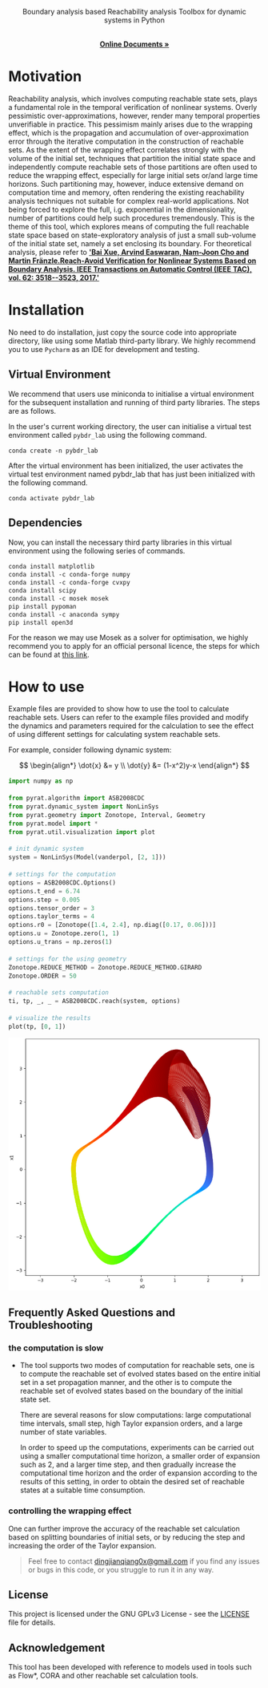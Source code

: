 <p align="center">
Boundary analysis based Reachability analysis Toolbox for dynamic systems in Python
</p>


<p align="center">
    <br />
        <a href="https://asag-iscas.github.io/docs.pybdr/"><strong>Online Documents »</strong></a>
    <br />    
</p>

# Motivation

Reachability analysis, which involves computing reachable state sets, plays a fundamental role in the temporal
verification of nonlinear systems. Overly pessimistic over-approximations, however, render many temporal properties
unverifiable in practice. This pessimism mainly arises due to the wrapping effect, which is the propagation and
accumulation of over-approximation error through the iterative computation in the construction of reachable sets. As the
extent of the wrapping effect correlates strongly with the volume of the initial set, techniques that partition the
initial state space and independently compute reachable sets of those partitions are often used to reduce the wrapping
effect, especially for large initial sets or/and large time horizons. Such partitioning may, however, induce extensive
demand on computation time and memory, often rendering the existing reachability analysis techniques not suitable for
complex real-world applications. Not being forced to explore the full, i.g. exponential in the dimensionality, number of
partitions could help such procedures tremendously. This is the theme of this tool, which explores means of computing
the full reachable state space based on state-exploratory analysis of just a small sub-volume of the initial state set,
namely a set enclosing its boundary. For theoretical analysis, please refer to 
<a href="https://ieeexplore.ieee.org/document/7585104"><strong>'Bai Xue, Arvind Easwaran, Nam-Joon Cho and Martin Fränzle.Reach-Avoid Verification for Nonlinear Systems Based on Boundary Analysis. IEEE Transactions on Automatic Control (IEEE TAC), vol. 62: 3518--3523, 2017.'</strong></a>

# Installation

No need to do installation, just copy the source code into appropriate directory, like using some
Matlab third-party library. We highly recommend you to use `Pycharm` as an IDE for development and
testing.

## Virtual Environment

We recommend that users use miniconda to initialise a virtual environment for the subsequent
installation and running of third party libraries. The steps are as follows.

In the user's current working directory, the user can initialise a virtual test environment called
`pybdr_lab` using the following command.

```shell
conda create -n pybdr_lab
```

After the virtual environment has been initialized, the user activates the virtual test environment
named pybdr_lab that has just been initialized with the following command.

```shell
conda activate pybdr_lab
```

## Dependencies

Now, you can install the necessary third party libraries in this virtual environment using the
following series of commands.

```shell
conda install matplotlib
conda install -c conda-forge numpy
conda install -c conda-forge cvxpy
conda install scipy
conda install -c mosek mosek
pip install pypoman
conda install -c anaconda sympy
pip install open3d
```

For the reason we may use Mosek as a solver for optimisation, we highly recommend you to apply for
an official personal licence, the steps for which can be found
at [this link](https://docs.mosek.com/10.0/licensing/index.html).

# How to use

Example files are provided to show how to use the tool to calculate reachable sets. Users can refer
to the example files provided and modify the dynamics and parameters required for the calculation to
see the effect of using different settings for calculating system reachable sets.

For example, consider following dynamic system:

$$
\begin{align*}
\dot{x} &= y \\
\dot{y} &= (1-x^2)y-x
\end{align*}
$$

```python
import numpy as np

from pyrat.algorithm import ASB2008CDC
from pyrat.dynamic_system import NonLinSys
from pyrat.geometry import Zonotope, Interval, Geometry
from pyrat.model import *
from pyrat.util.visualization import plot

# init dynamic system
system = NonLinSys(Model(vanderpol, [2, 1]))

# settings for the computation
options = ASB2008CDC.Options()
options.t_end = 6.74
options.step = 0.005
options.tensor_order = 3
options.taylor_terms = 4
options.r0 = [Zonotope([1.4, 2.4], np.diag([0.17, 0.06]))]
options.u = Zonotope.zero(1, 1)
options.u_trans = np.zeros(1)

# settings for the using geometry
Zonotope.REDUCE_METHOD = Zonotope.REDUCE_METHOD.GIRARD
Zonotope.ORDER = 50

# reachable sets computation
ti, tp, _, _ = ASB2008CDC.reach(system, options)

# visualize the results
plot(tp, [0, 1])
```

![](doc/imgs/vanderpol_example.png)

## Frequently Asked Questions and Troubleshooting

### the computation is slow

- The tool supports two modes of computation for reachable sets, one is to compute the reachable set
  of evolved states
  based on the entire initial set in a set propagation manner, and the other is to compute the
  reachable set of
  evolved states based on the boundary of the initial state set.

  There are several reasons for slow computations: large computational time intervals,
  small step,
  high Taylor expansion orders, and a large number of state variables.

  In order to speed up the computations, experiments can be carried out using a smaller computational time
  horizon, a smaller order of
  expansion such as 2, and a larger time step, and then gradually increase the computational time
  horizon and the order
  of expansion according to the results of this setting, in order to obtain the desired set of
  reachable states at a
  suitable time consumption.

### controlling the wrapping effect

<!--  Due to the wrapping effect of set propagation based algorithms, 
it is inevitable that the range of
  the computed
  reachable state sets is too conservative under inappropriate settings, making it impossible to
  obtain a reachable
  state set that meets the requirements.  If these problems occur, -->
  One can further improve  the accuracy of the reachable set calculation based on splitting boundaries of initial sets, or by reducing the step and
  increasing the
  order of the Taylor expansion. 
  
  <!--then the set explosion problem can be avoided in the computation
  possibly.-->

> Feel free to contact [dingjianqiang0x@gmail.com](mailto:dingjianqiang0x@gmail.com) if you find any
> issues or bugs in this code, or you struggle to run it in any way.

## License

This project is licensed under the GNU GPLv3 License - see the [LICENSE](LICENSE.md) file for
details.

## Acknowledgement

This tool has been developed with reference to models used in tools such as Flow*, CORA and other
reachable set calculation tools.
